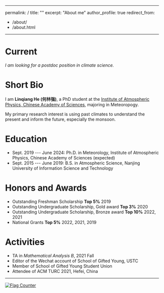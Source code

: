  ---
permalink: /
title: ""
excerpt: "About me"
author_profile: true
redirect_from: 
  - /about/
  - /about.html
---

Current
===  

*I am looking for a postdoc position in climate science.*


Short Bio 
===

I am **Linqiang He (何林强)**, a PhD student at the [Institute of Atmospheric Physics, Chinese Academy of Sciences](http://english.iap.cas.cn/), majoring in Meteoropogy. 

My primary research interest is using past climates to understand the present and inform the future, especially the monsoon.


Education
===
* Sept. 2019 --- June 2024: Ph.D. in Meteorology, Institute of Atmospheric Physics, Chinese Academy of Sciences (expected)
* Sept. 2015 --- June 2019: B.S. in Atmospheric Science, Nanjing University of Information Science and Technology

Honors and Awards
===
* Outstanding Freshman Scholarship    **Top 5%**     2019
* Outstanding Undergraduate Scholarship, Gold award    **Top 3%**     2020 
* Outstanding Undergraduate Scholarship, Bronze award  **Top 10%**     2022, 2021 
* National Grants     **Top 5%**   2022, 2021, 2019


Activities
===
* TA in *Mathematical Analysis B*, 2021 Fall
* Editor of the Wechat account of School of Gifted Young, USTC
* Member of School of Gifted Young Student Union
* Attendee of ACM TURC 2021, Hefei, China


<script>
document.write("Last modifid at: "+document.lastModified+"" )
</script>

---

<a href="https://info.flagcounter.com/21GO"><img src="https://s01.flagcounter.com/map/21GO/size_s/txt_000000/border_CCCCCC/pageviews_1/viewers_0/flags_0/" alt="Flag Counter" border="0"></a>
